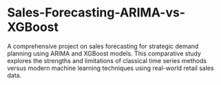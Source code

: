 # Sales-Forecasting-ARIMA-vs-XGBoost
A comprehensive project on sales forecasting for strategic demand planning using ARIMA and XGBoost models. This comparative study explores the strengths and limitations of classical time series methods versus modern machine learning techniques using real-world retail sales data.
